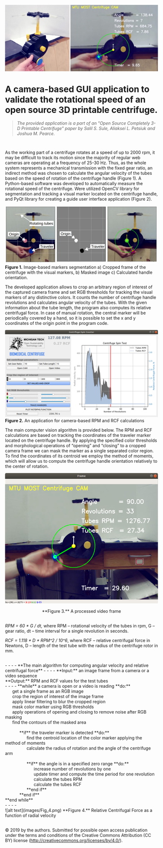 ![alt text](images/Fig_0.jpg)

# A camera-based GUI application to validate the rotational speed of an open source 3D printable centrifuge.

 >*The provided application is a part of an "Open Source Completely 3-D Printable Centrifuge" paper by Salil S. Sule, Aliaksei L. Petsiuk and Joshua M. Pearce.*
<br />

As the working part of a centrifuge rotates at a speed of up to 2000 rpm, it may be difficult to track its motion since the majority of regular web cameras are operating at a frequency of 25-30 Hz. Thus, as the whole system represents a mechanical transmission with the fixed gear ratio, an indirect method was chosen to calculate the angular velocity of the tubes based on the speed of rotation of the centrifuge handle (Figure 1). A Python-based software was developed to automatically measure the rotational speed of the centrifuge. Were utilized OpenCV library for segmentation and tracking a visual marker located on the centrifuge handle, and PyQt library for creating a guide user interface application (Figure 2).

![alt text](images/Fig_1.JPG)
**Figure 1.** Image-based markers segmentation a) Cropped frame of the centrifuge with the
visual markers, b) Masked image c) Calculated handle orientation.
<br />

The developed application allows to crop an arbitrary region of interest of the captured camera frame and set RGB thresholds for tracking the visual markers of any distinctive colors. It counts the number of centrifuge handle revolutions and calculates angular velocity of the tubes. With the given information about the tube length, the program also computes its relative centrifugal force. In case of manual rotation, the central marker will be periodically covered by a hand, so it is possible to set the x and y coordinates of the origin point in the program code.

![alt text](images/Fig_2.png)
**Figure 2.** An application for camera-based RPM and RCF calculations
<br />

The main computer vision algorithm is provided below. The RPM and RCF calculations are based on tracking the coordinates of the traveler marker located on the centrifuge handle. By applying the specified color thresholds and morphological operations of “opening” and “closing” to a cropped camera frame we can mask the marker as a single separated color region. To find the coordinates of its centroid we employ the method of moments, which will allow us to compute the centrifuge handle orientation relatively to the center of rotation.

![alt text](images/Fig_3.png)
<center>**Figure 3.** A processed video frame</center>
<br />

*RPM = 60 * G / dt,* where RPM – rotational velocity of the tubes in rpm, G – gear ratio, dt – time interval for a single
revolution in seconds.

*RCF = 1.118 * D * RPM^2 / 10^6*, where RCF – relative centrifugal force in Newtons, D – length of the test tube with the radius of the centrifuge rotor in mm.

<br />
- - - -
**The main algorithm for computing angular velocity and relative centrifugal force**
- - - -
**Input:** an image frame from a camera or a video sequence<br />
**Output:** RPM and RCF values for the test tubes<br />
- - - -
**while** a camera is open or a video is reading **do:**<br />
&nbsp;&nbsp;&nbsp;&nbsp;&nbsp;&nbsp;get a single frame as an RGB image<br />
&nbsp;&nbsp;&nbsp;&nbsp;&nbsp;&nbsp;crop the region of interest of the image frame<br />
&nbsp;&nbsp;&nbsp;&nbsp;&nbsp;&nbsp;apply linear filtering to blur the cropped region<br />
&nbsp;&nbsp;&nbsp;&nbsp;&nbsp;&nbsp;mask color marker using RGB thresholds<br />
&nbsp;&nbsp;&nbsp;&nbsp;&nbsp;&nbsp;apply operations of opening and closing to remove noise after RGB masking<br />
&nbsp;&nbsp;&nbsp;&nbsp;&nbsp;&nbsp;find the contours of the masked area<br />
<br />
&nbsp;&nbsp;&nbsp;&nbsp;&nbsp;&nbsp;&nbsp;&nbsp;&nbsp;&nbsp;&nbsp;&nbsp;**if** the traveler marker is detected **do:**<br />
&nbsp;&nbsp;&nbsp;&nbsp;&nbsp;&nbsp;&nbsp;&nbsp;&nbsp;&nbsp;&nbsp;&nbsp;&nbsp;&nbsp;&nbsp;&nbsp;&nbsp;&nbsp;find the centroid location of the color marker applying the method of moments<br />
&nbsp;&nbsp;&nbsp;&nbsp;&nbsp;&nbsp;&nbsp;&nbsp;&nbsp;&nbsp;&nbsp;&nbsp;&nbsp;&nbsp;&nbsp;&nbsp;&nbsp;&nbsp;calculate the radius of rotation and the angle of the centrifuge arm<br />
<br />
&nbsp;&nbsp;&nbsp;&nbsp;&nbsp;&nbsp;&nbsp;&nbsp;&nbsp;&nbsp;&nbsp;&nbsp;&nbsp;&nbsp;&nbsp;&nbsp;&nbsp;&nbsp;**if** the angle is in a specified zero range **do:**<br />
&nbsp;&nbsp;&nbsp;&nbsp;&nbsp;&nbsp;&nbsp;&nbsp;&nbsp;&nbsp;&nbsp;&nbsp;&nbsp;&nbsp;&nbsp;&nbsp;&nbsp;&nbsp;&nbsp;&nbsp;&nbsp;&nbsp;&nbsp;&nbsp;increase number of revolutions by one<br />
&nbsp;&nbsp;&nbsp;&nbsp;&nbsp;&nbsp;&nbsp;&nbsp;&nbsp;&nbsp;&nbsp;&nbsp;&nbsp;&nbsp;&nbsp;&nbsp;&nbsp;&nbsp;&nbsp;&nbsp;&nbsp;&nbsp;&nbsp;&nbsp;update timer and compute the time period for one revolution<br />
&nbsp;&nbsp;&nbsp;&nbsp;&nbsp;&nbsp;&nbsp;&nbsp;&nbsp;&nbsp;&nbsp;&nbsp;&nbsp;&nbsp;&nbsp;&nbsp;&nbsp;&nbsp;&nbsp;&nbsp;&nbsp;&nbsp;&nbsp;&nbsp;calculate the tubes RPM<br />
&nbsp;&nbsp;&nbsp;&nbsp;&nbsp;&nbsp;&nbsp;&nbsp;&nbsp;&nbsp;&nbsp;&nbsp;&nbsp;&nbsp;&nbsp;&nbsp;&nbsp;&nbsp;&nbsp;&nbsp;&nbsp;&nbsp;&nbsp;&nbsp;calculate the tubes RCF<br />
&nbsp;&nbsp;&nbsp;&nbsp;&nbsp;&nbsp;&nbsp;&nbsp;&nbsp;&nbsp;&nbsp;&nbsp;&nbsp;&nbsp;&nbsp;&nbsp;&nbsp;&nbsp;**end if**<br />
&nbsp;&nbsp;&nbsp;&nbsp;&nbsp;&nbsp;&nbsp;&nbsp;&nbsp;&nbsp;&nbsp;&nbsp;**end if**<br />
**end while**<br />
- - - -
<br />
![alt text](images/Fig_4.png)
**Figure 4.** Relative Centrifugal Force as a function of radial velocity
<br /><br />

© 2019 by the authors. Submitted for possible open access publication under the terms and conditions of the Creative Commons Attribution (CC BY) license (http://creativecommons.org/licenses/by/4.0/).

